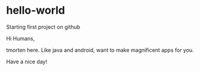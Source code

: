 # hello-world
Starting first project on github

Hi Humans,

tmorten here. Like java and android, want to make magnificent apps for you.

Have a nice day!
